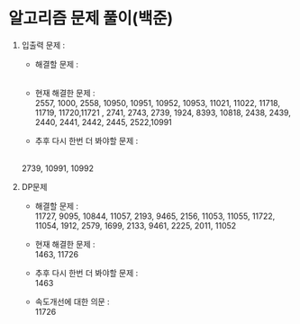 알고리즘 문제 풀이(백준)
============================

1. 입출력 문제 :  
   - 해결할 문제 : 
   <br>

   - 현재 해결한 문제 :
   <br>2557, 1000, 2558, 10950, 10951, 10952, 10953, 11021, 11022, 11718, 11719, 11720,11721 , 2741, 2743, 2739, 1924, 8393, 10818, 2438, 2439, 2440, 2441, 2442, 2445, 2522,10991
   
   - 추후 다시 한번 더 봐야할 문제 :
   <br>
    2739, 10991, 10992
    
2. DP문제
   - 해결할 문제 :<br> 11727, 9095, 10844, 11057, 2193, 9465, 2156, 11053, 11055, 11722, 11054, 1912, 2579, 1699, 2133, 9461, 2225, 2011, 11052
   
   - 현재 해결한 문제 :<br>1463, 11726
   
   - 추후 다시 한번 더 봐야할 문제 :<br>1463
   
   - 속도개선에 대한 의문 : <br>11726

   
    
